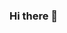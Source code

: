 ### Hi there 👋

<!--
**POsten040/Posten040** is a ✨ _special_ ✨ repository because its `README.md` (this file) appears on your GitHub profile.


[![Patrick's GitHub stats](https://github-readme-stats.vercel.app/api?username=POsten040)](https://github.com/POsten040/github-readme-stats&theme=gruvbox)


Here are some ideas to get you started:

- 🔭 I’m currently working on ...
- 🌱 I’m currently learning ...
- 👯 I’m looking to collaborate on ...
- 🤔 I’m looking for help with ...
- 💬 Ask me about ...
- 📫 How to reach me: ...
- 😄 Pronouns: ...
- ⚡ Fun fact: ...
-->
